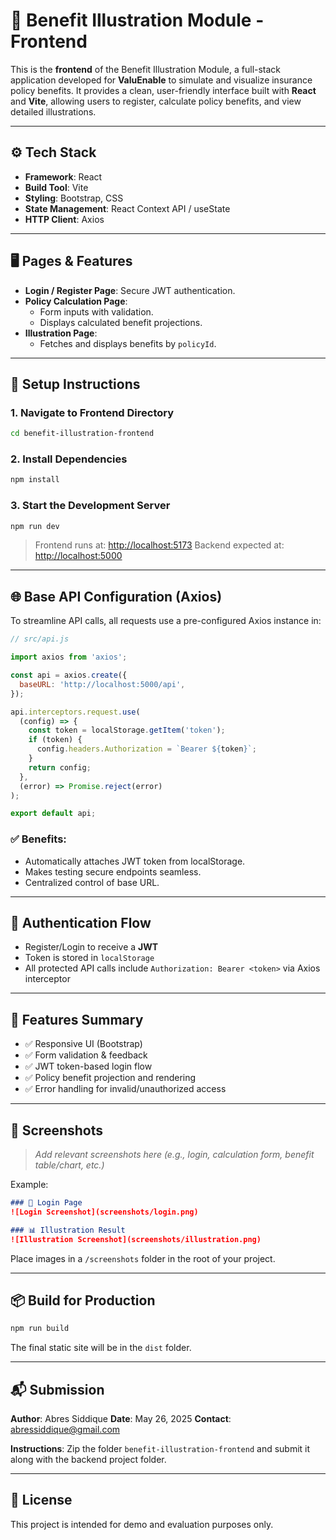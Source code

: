 
# 🎨 Benefit Illustration Module - Frontend

This is the **frontend** of the Benefit Illustration Module, a full-stack application developed for **ValuEnable** to simulate and visualize insurance policy benefits. It provides a clean, user-friendly interface built with **React** and **Vite**, allowing users to register, calculate policy benefits, and view detailed illustrations.

---

## ⚙️ Tech Stack

- **Framework**: React
- **Build Tool**: Vite
- **Styling**: Bootstrap, CSS
- **State Management**: React Context API / useState
- **HTTP Client**: Axios

---

## 🖥️ Pages & Features

- **Login / Register Page**: Secure JWT authentication.
- **Policy Calculation Page**:
  - Form inputs with validation.
  - Displays calculated benefit projections.
- **Illustration Page**:
  - Fetches and displays benefits by `policyId`.

---

## 🔧 Setup Instructions

### 1. Navigate to Frontend Directory
```bash
cd benefit-illustration-frontend
````

### 2. Install Dependencies

```bash
npm install
```

### 3. Start the Development Server

```bash
npm run dev
```

> Frontend runs at: [http://localhost:5173](http://localhost:5173)
> Backend expected at: [http://localhost:5000](http://localhost:5000)

---

## 🌐 Base API Configuration (Axios)

To streamline API calls, all requests use a pre-configured Axios instance in:

```js
// src/api.js

import axios from 'axios';

const api = axios.create({
  baseURL: 'http://localhost:5000/api',
});

api.interceptors.request.use(
  (config) => {
    const token = localStorage.getItem('token');
    if (token) {
      config.headers.Authorization = `Bearer ${token}`;
    }
    return config;
  },
  (error) => Promise.reject(error)
);

export default api;
```

### ✅ Benefits:

* Automatically attaches JWT token from localStorage.
* Makes testing secure endpoints seamless.
* Centralized control of base URL.

---

## 🔐 Authentication Flow

* Register/Login to receive a **JWT**
* Token is stored in `localStorage`
* All protected API calls include `Authorization: Bearer <token>` via Axios interceptor

---

## 🧪 Features Summary

* ✅ Responsive UI (Bootstrap)
* ✅ Form validation & feedback
* ✅ JWT token-based login flow
* ✅ Policy benefit projection and rendering
* ✅ Error handling for invalid/unauthorized access

---

## 🌄 Screenshots

> *Add relevant screenshots here (e.g., login, calculation form, benefit table/chart, etc.)*

Example:

```md
### 🔐 Login Page
![Login Screenshot](screenshots/login.png)

### 📊 Illustration Result
![Illustration Screenshot](screenshots/illustration.png)
```

Place images in a `/screenshots` folder in the root of your project.

---

## 📦 Build for Production

```bash
npm run build
```

The final static site will be in the `dist` folder.

---

## 📬 Submission

**Author**: Abres Siddique
**Date**: May 26, 2025
**Contact**: [abressiddique@gmail.com](mailto:abressiddique@gmail.com)

**Instructions**: Zip the folder `benefit-illustration-frontend` and submit it along with the backend project folder.

---

## 📄 License

This project is intended for demo and evaluation purposes only.

```


